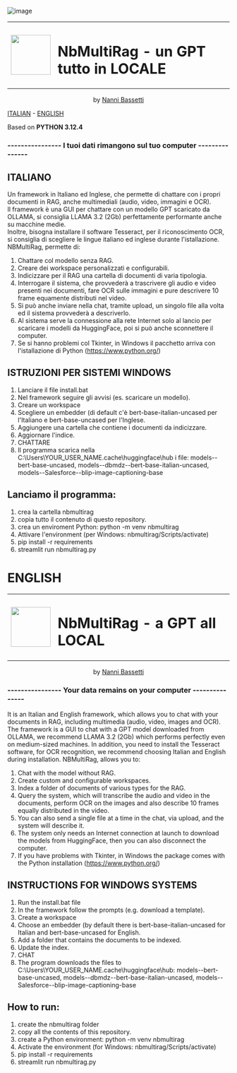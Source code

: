 ![image](https://github.com/user-attachments/assets/8a5d34f1-062e-470d-8960-d24372c7e6ec)  
  

<table border="0"align="center">
  <tr>
    <td>
      <img src="https://github.com/user-attachments/assets/1f43e592-a560-4e46-90c9-03322d3e233d" width="90" height="90" /> 
    </td>
    <td>
       <h1><b>NbMultiRag - un GPT tutto in LOCALE</b></h1>
    </td>
  </tr>
</table>  
<p align="center">by <a href="https://nannibassetti.com" target="_blank">Nanni Bassetti</a></p>   

[ITALIAN](#ITALIANO)  -  [ENGLISH](#ENGLISH)  

Based on **PYTHON 3.12.4**   
###  ---------------- I tuoi dati rimangono sul tuo computer ---------------   
<a name="ITALIANO"></a>  
## ITALIANO
Un framework in Italiano ed Inglese, che permette di chattare con i propri documenti in RAG, anche multimediali (audio, video, immagini e OCR).  
Il framework è una GUI per chattare con un modello GPT scaricato da OLLAMA, si consiglia LLAMA 3.2 (2Gb) perfettamente performante anche su macchine medie.  
Inoltre, bisogna installare il software Tesseract, per il riconoscimento OCR, si consiglia di scegliere le lingue italiano ed inglese durante l'istallazione.  
NBMultiRag, permette di:
1) Chattare col modello senza RAG.
2) Creare dei workspace personalizzati e configurabili.
3) Indicizzare per il RAG una cartella di documenti di varia tipologia.
4) Interrogare il sistema, che provvederà a trascrivere gli audio e video presenti nei documenti, fare OCR sulle immagini e pure descrivere 10 frame equamente distributi nel video.
5) Si può anche inviare nella chat, tramite upload, un singolo file alla volta ed il sistema provvederà a descriverlo.
6) Al sistema serve la connessione alla rete Internet solo al lancio per scaricare i modelli da HuggingFace, poi si può anche sconnettere il computer.
7) Se si hanno problemi col Tkinter, in Windows il pacchetto arriva con l'istallazione di Python (https://www.python.org/)

## ISTRUZIONI PER SISTEMI WINDOWS  

1) Lanciare il file install.bat
2) Nel framework seguire gli avvisi (es. scaricare un modello).
3) Creare un workspace
4) Scegliere un embedder (di default c'è bert-base-italian-uncased per l'Italiano e bert-base-uncased per l'Inglese.
5) Aggiungere una cartella che contiene i documenti da indicizzare.
6) Aggiornare l'indice.
7) CHATTARE
8) Il programma scarica nella C:\Users\YOUR_USER_NAME\.cache\huggingface\hub i file: models--bert-base-uncased, models--dbmdz--bert-base-italian-uncased, models--Salesforce--blip-image-captioning-base

## Lanciamo il programma:  
1) crea la cartella nbmultirag
2) copia tutto il contenuto di questo repository.
3) crea un enviroment Python: python -m venv nbmultirag
4) Attivare l'environment (per Windows: nbmultirag/Scripts/activate)
5) pip install -r requirements
6) streamlit run nbmultirag.py
# ENGLISH <a id='ENGLISH'></a>
<table border="0" align="center">
<tr>
<td>
<img src="https://github.com/user-attachments/assets/1f43e592-a560-4e46-90c9-03322d3e233d" width="90" height="90" />
</td>
<td>
<h1><b>NbMultiRag - a GPT all LOCAL</b></h1>
</td>
</tr>
</table>  
<p align="center">by <a href="https://nannibassetti.com" target="_blank">Nanni Bassetti</a></p>  


### ---------------- Your data remains on your computer ---------------  

It is an Italian and English framework, which allows you to chat with your documents in RAG, including multimedia (audio, video, images and OCR).
The framework is a GUI to chat with a GPT model downloaded from OLLAMA, we recommend LLAMA 3.2 (2Gb) which performs perfectly even on medium-sized machines.
In addition, you need to install the Tesseract software, for OCR recognition, we recommend choosing Italian and English during installation.
NBMultiRag, allows you to:
1) Chat with the model without RAG.
2) Create custom and configurable workspaces.
3) Index a folder of documents of various types for the RAG.
4) Query the system, which will transcribe the audio and video in the documents, perform OCR on the images and also describe 10 frames equally distributed in the video.
5) You can also send a single file at a time in the chat, via upload, and the system will describe it.
6) The system only needs an Internet connection at launch to download the models from HuggingFace, then you can also disconnect the computer.
7) If you have problems with Tkinter, in Windows the package comes with the Python installation (https://www.python.org/)

## INSTRUCTIONS FOR WINDOWS SYSTEMS

1) Run the install.bat file
2) In the framework follow the prompts (e.g. download a template).
3) Create a workspace
4) Choose an embedder (by default there is bert-base-italian-uncased for Italian and bert-base-uncased for English.
5) Add a folder that contains the documents to be indexed.
6) Update the index.
7) CHAT
8) The program downloads the files to C:\Users\YOUR_USER_NAME\.cache\huggingface\hub: models--bert-base-uncased, models--dbmdz--bert-base-italian-uncased, models--Salesforce--blip-image-captioning-base

## How to run:
1) create the nbmultirag folder
2) copy all the contents of this repository.
3) create a Python environment: python -m venv nbmultirag
4) Activate the environment (for Windows: nbmultirag/Scripts/activate)
5) pip install -r requirements
6) streamlit run nbmultirag.py






